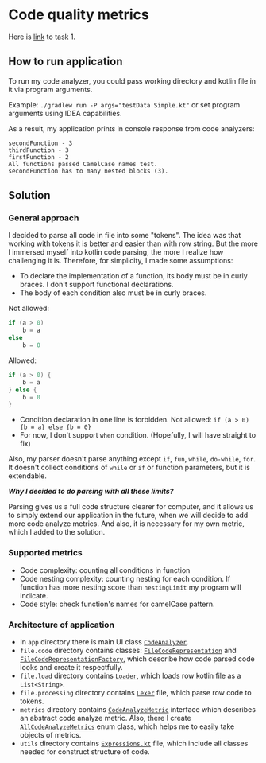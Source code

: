 # Code quality metrics
Here is [link](task1.md) to task 1.
## How to run application
To run my code analyzer, you could pass working directory and kotlin file in it via program arguments.

Example: `./gradlew run -P args="testData Simple.kt"` or set program arguments using IDEA capabilities.

As a result, my application prints in console response from code analyzers:
```
secondFunction - 3
thirdFunction - 3
firstFunction - 2
All functions passed CamelCase names test.
secondFunction has to many nested blocks (3).
```

## Solution
### General approach
I decided to parse all code in file into some "tokens". 
The idea was that working with tokens it is better and easier than with row string. 
But the more I immersed myself into kotlin code parsing, the more I realize how challenging it is. 
Therefore, for simplicity, I made some assumptions:
- To declare the implementation of a function, its body must be in curly braces. 
I don't support functional declarations.
- The body of each condition also must be in curly braces.

Not allowed: 
```kotlin
if (a > 0)
    b = a
else 
    b = 0
```
Allowed:
```kotlin
if (a > 0) {
    b = a
} else {
    b = 0
}
```
- Condition declaration in one line is forbidden. 
Not allowed: `if (a > 0) {b = a} else {b = 0}`
- For now, I don't support `when` condition. (Hopefully, I will have straight to fix)

Also, my parser doesn't parse anything except `if`, `fun`, `while`, `do-while`, `for`.
It doesn't collect conditions of `while` or `if` or function parameters, but it is extendable.

**_Why I decided to do parsing with all these limits?_**

Parsing gives us a full code structure clearer for computer, and it allows us to simply extend our application in 
the future, when we will decide to add more code analyze metrics. 
And also, it is necessary for my own metric, which I added to the solution.

### Supported metrics
- Code complexity: counting all conditions in function
- Code nesting complexity: counting nesting for each condition. 
If function has more nesting score than `nestingLimit` my program will indicate.
- Code style: check function's names for camelCase pattern.  

### Architecture of application
- In `app` directory there is main UI class [`CodeAnalyzer`](src/main/kotlin/app/CodeAnalyzer.kt).
- `file.code` directory contains classes:
[`FileCodeRepresentation`](src/main/kotlin/file/code/FileCodeRepresentation.kt) and
[`FileCodeRepresentationFactory`](src/main/kotlin/file/code/FileCodeRepresentationFactory.kt), which
describe how code parsed code looks and create it respectfully.
- `file.load` directory contains [`Loader`](src/main/kotlin/file/load/Loader.kt), which loads row kotlin file as a `List<String>`.
- `file.processing` directory contains [`Lexer`](src/main/kotlin/file/processing/Lexer.kt) file, which parse row code to tokens.
- `metrics` directory contains [`CodeAnalyzeMetric`](src/main/kotlin/metrics/CodeAnalyzeMetric.kt) interface
which describes an abstract code analyze metric.
Also, there I create [`AllCodeAnalyzeMetrics`](src/main/kotlin/metrics/AllCodeAnalyzeMetrics.kt) enum class,
which helps me to easily take objects of metrics.
- `utils` directory contains [`Expressions.kt`](src/main/kotlin/utils/Expressions.kt) file, which include all
classes needed for construct structure of code. 
